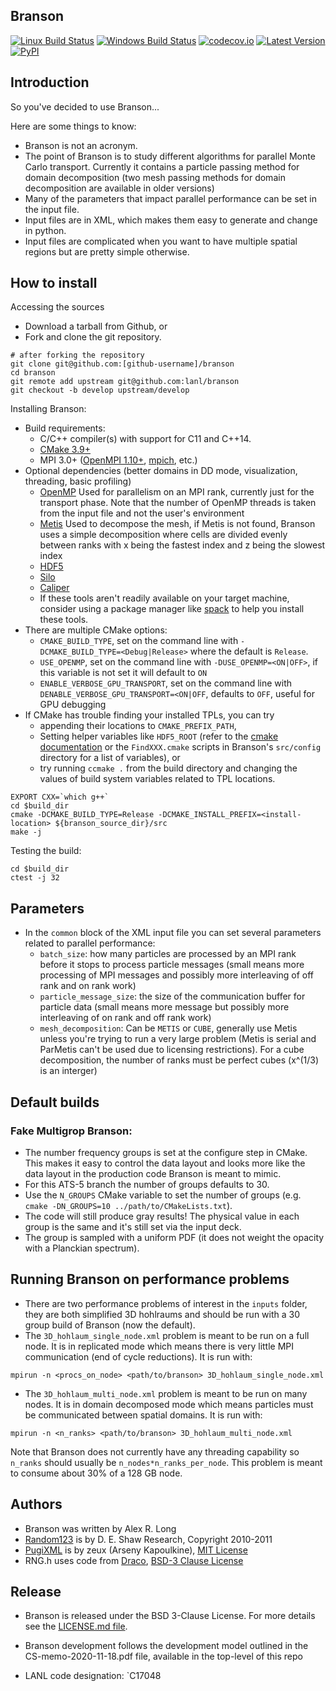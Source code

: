 Branson
----------------

[![Linux Build Status](https://travis-ci.org/lanl/branson.svg?branch=develop)](https://travis-ci.org/lanl/branson)
[![Windows Build Status](https://ci.appveyor.com/api/projects/status/xxxx/branch/develop?svg=true)](https://ci.appveyor.com/project/lanl/branson)
[![codecov.io](https://codecov.io/github/lanl/branson/coverage.svg?branch=develop)](https://codecov.io/github/lanl/branson/branch/develop)
[![Latest Version](https://img.shields.io/github/release/lanl/branson.svg?style=flat-square)](https://github.com/lanl/branson/releases)
[![PyPI](https://img.shields.io/pypi/l/Django.svg)](https://github.com/lanl/branson/blob/develop/LICENSE.md)

## Introduction

So you've decided to use Branson...

Here are some things to know:

- Branson is not an acronym.
- The point of Branson is to study different algorithms for parallel Monte Carlo
  transport. Currently it contains a particle passing method for domain decomposition (two mesh
  passing methods for domain decomposition are available in older versions)
- Many of the parameters that impact parallel performance can be set in the input file.
- Input files are in XML, which makes them easy to generate and change in python.
- Input files are complicated when you want to have multiple spatial regions but
  are pretty simple otherwise.

## How to install

Accessing the sources

- Download a tarball from Github, or
- Fork and clone the git repository.
```
# after forking the repository
git clone git@github.com:[github-username]/branson
cd branson
git remote add upstream git@github.com:lanl/branson
git checkout -b develop upstream/develop
```

Installing Branson:

- Build requirements:
  - C/C++ compiler(s) with support for C11 and C++14.
  - [CMake 3.9+](https://cmake.org/download/)
  - MPI 3.0+ ([OpenMPI 1.10+](https://www.open-mpi.org/software/ompi/),
    [mpich](http://www.mpich.org), etc.)
- Optional dependencies (better domains in DD mode, visualization, threading, basic profiling)
  - [OpenMP](https://openmp.org) Used for parallelism on an MPI rank, currently just for the
    transport phase. Note that the number of OpenMP threads is taken from the input file and not
    the user's environment
  - [Metis](http://glaros.dtc.umn.edu/gkhome/metis/metis/overview) Used to decompose the mesh, if
    Metis is not found, Branson uses a simple decomposition where cells are divided evenly between
    ranks with x being the fastest index and z being the slowest index
  - [HDF5](https://support.hdfgroup.org/HDF5/)
  - [Silo](http://wci.llnl.gov/simulation/computer-codes/silo)
  - [Caliper](https://software.llnl.gov/Caliper/)
  - If these tools aren't readily available on your target machine, consider
    using a package manager like [spack](https://github.com/spack/spack) to help
    you install these tools.
- There are multiple CMake options:
  - `CMAKE_BUILD_TYPE`, set on the command line with `-DCMAKE_BUILD_TYPE=<Debug|Release>` where the
    default is `Release`.
  - `USE_OPENMP`, set on the command line with `-DUSE_OPENMP=<ON|OFF>`, if this variable is not set
    it will default to `ON`
  - `ENABLE_VERBOSE_GPU_TRANSPORT`, set on the command line with
    `DENABLE_VERBOSE_GPU_TRANSPORT=<ON|OFF`, defaults to `OFF`, useful for GPU debugging 
- If CMake has trouble finding your installed TPLs, you can try
  - appending their locations to `CMAKE_PREFIX_PATH`,
  - Setting helper variables like `HDF5_ROOT` (refer to the
    [cmake
    documentation](https://cmake.org/cmake/help/latest/module/FindHDF5.html?highlight=findhdf5)
    or the `FindXXX.cmake` scripts in Branson's `src/config` directory for a
    list of variables), or
  - try running `ccmake .` from the build directory and changing the values of
    build system variables related to TPL locations.
```
EXPORT CXX=`which g++`
cd $build_dir
cmake -DCMAKE_BUILD_TYPE=Release -DCMAKE_INSTALL_PREFIX=<install-location> ${branson_source_dir}/src
make -j
```

Testing the build:

```
cd $build_dir
ctest -j 32
```

## Parameters ##

- In the `common` block of the XML input file you can set several parameters related to parallel
 performance:
  - `batch_size`: how many particles are processed by an MPI rank before it stops to process
    particle messages (small means more processing of MPI messages and possibly more interleaving
    of off rank and on rank work)
  - `particle_message_size`: the size of the communication buffer for particle data (small means
     more message but possibly more interleaving of on rank and off rank work)
  - `mesh_decomposition`: Can be `METIS` or `CUBE`, generally use Metis unless you're trying to run
    a very large problem (Metis is serial and ParMetis can't be used due to licensing restrictions).
    For a cube decomposition, the number of ranks must be perfect cubes (x^(1/3) is an interger)

## Default builds

### Fake Multigrop Branson:
- The number frequency groups is set at the configure step in CMake.  This makes it easy to control the data layout and looks more like the data
  layout in the production code Branson is meant to mimic.
- For this ATS-5 branch the number of groups defaults to 30.
- Use the `N_GROUPS` CMake variable to set the number of groups (e.g. `cmake
  -DN_GROUPS=10 ../path/to/CMakeLists.txt`).
- The code will still produce gray results! The physical value in each group is
  the same and it's still set via the input deck.
- The group is sampled with a uniform PDF (it does not weight the opacity
  with a Planckian spectrum).

## Running Branson on performance problems

- There are two performance problems of interest in the `inputs` folder, they are both simplified
 3D hohlraums and should be run with a 30 group build of Branson (now the default).
- The `3D_hohlaum_single_node.xml` problem is meant to be run on a full node. It is in replicated
 mode which means there is very little MPI communication (end of cycle reductions). It is run with:
```
mpirun -n <procs_on_node> <path/to/branson> 3D_hohlaum_single_node.xml
```
- The `3D_hohlaum_multi_node.xml` problem is meant to be run on many nodes. It is in domain
  decomposed mode which means particles must be communicated between spatial domains. It is run
  with:
```
mpirun -n <n_ranks> <path/to/branson> 3D_hohlaum_multi_node.xml
```
 Note that Branson does not currently have any threading capability so `n_ranks` should usually be
 `n_nodes*n_ranks_per_node`. This problem is meant to consume about 30\% of a 128 GB node.

## Authors

- Branson was written by Alex R. Long
- [Random123](http://www.deshawresearch.com/resources_random123.html)
  is by D. E. Shaw Research, Copyright 2010-2011
- [PugiXML](https://github.com/zeux/pugixml)
  is by zeux (Arseny Kapoulkine), [MIT License](https://github.com/zeux/pugixml/blob/master/LICENSE.md)
- RNG.h uses code from [Draco](https://github.com/lanl/Draco), [BSD-3 Clause License](https://github.com/lanl/Draco/blob/develop/LICENSE.md)

## Release

- Branson is released under the BSD 3-Clause License. For more details see the
[LICENSE.md file](https://github.com/lanl/branson/blob/develop/LICENSE.md).

- Branson development follows the development model outlined in the CS-memo-2020-11-18.pdf file,
  available in the top-level of this repo

- LANL code designation: `C17048
